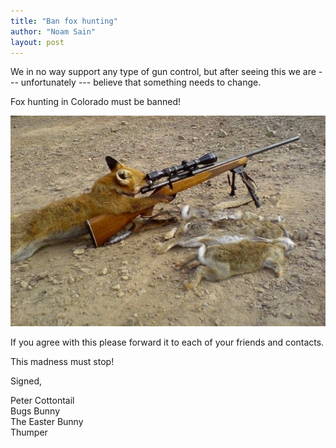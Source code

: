 ```yaml
---
title: "Ban fox hunting"
author: "Noam Sain"
layout: post
---
```


We in no way support any type of gun control, but after seeing this we are --- unfortunately --- believe that something needs to change.

Fox hunting in Colorado must be banned!

![Fox hunting](/assets/2014/2014-12-fox-hunting.jpg "Fox hunting")

If you agree with this please forward it to each of your friends and contacts.

This madness must stop!

Signed,

Peter Cottontail<br>Bugs Bunny<br>The Easter Bunny<br>Thumper
